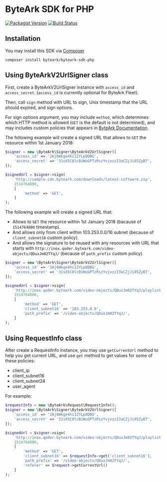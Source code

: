 # ByteArk SDK for PHP

[![Packagist Version](https://img.shields.io/packagist/v/byteark/byteark-sdk-php.svg?style=flat)](https://packagist.org/packages/byteark/byteark-sdk-php)
[![Build Status](https://travis-ci.org/byteark/byteark-sdk-php.svg?branch=master)](https://travis-ci.org/byteark/byteark-sdk-php)


## Installation

You may install this SDK via [Composer](https://getcomposre.org)

    composer install byteark/byteark-sdk-php


## Using ByteArkV2UrlSigner class

First, create a ByteArkV2UrlSigner instance with `access_id` and `access_secret`.
(`access_id` is currently optional for ByteArk Fleet).

Then, call `sign` method with URL to sign,
Unix timestamp that the URL should expired, and sign options.

For sign options argument, you may include `method`, which determines
which HTTP method is allowed (`GET` is the default is not determined),
and may includes custom policies that appears in
[ByteArk Documentation](https://docs.byteark.com/article/secure-url-signature-v2/).

The following example will create a signed URL that
allows to `GET` the resource within 1st January 2018:

```php
$signer = new \ByteArk\Signer\ByteArkV2UrlSigner([
    'access_id' => '2Aj6Wkge4hi1ZYLp0DBG',
    'access_secret' => '31sX5C0lcBiWuGPTzRszYvjxzzI3aCZjJi85ZyB7',
]);

$signedUrl = $signer->sign(
    'http://sample.cdn.byteark.com/downloads/latest-software.zip',
    1514764800,
    [
        'method' => 'GET',
    ]
);
```

The following example will create a signed URL that:

* Allows to `GET` the resource within 1st January 2018 (bacause of `1514764800` timestamp).
* And allows only from client within 103.253.0.0/16 subnet (because of `client_subnet16` custom policy).
* And allows the signature to be reused with any resources with URL that starts with
`http://inox.qoder.byteark.com/video-objects/QDuxJm02TYqJ/`
(because of `path_prefix` custom policy).

```php
$signer = new \ByteArk\Signer\ByteArkV2UrlSigner([
    'access_id' => '2Aj6Wkge4hi1ZYLp0DBG',
    'access_secret' => '31sX5C0lcBiWuGPTzRszYvjxzzI3aCZjJi85ZyB7',
]);

$signedUrl = $signer->sign(
    'http://inox.qoder.byteark.com/video-objects/QDuxJm02TYqJ/playlist.m3u8',
    1514764800,
    [
        'method' => 'GET',
        'client_subnet16' => '103.253.0.0',
        'path_prefix' => '/video-objects/QDuxJm02TYqJ/',
    ]
);
```

## Using RequestInfo class

After create a RequestInfo instance,
you may use `getCurrentUrl` method to help you get current URL,
and use `get` method to get values for some of these policies:

* client_ip
* client_subnet16
* client_subnet24
* user_agent

For example:

```php
$requestInfo = new \ByteArk\Request\RequestInfo();
$signer = new \ByteArk\Signer\ByteArkV2UrlSigner([
    'access_id' => '2Aj6Wkge4hi1ZYLp0DBG',
    'access_secret' => '31sX5C0lcBiWuGPTzRszYvjxzzI3aCZjJi85ZyB7',
]);

$signedUrl = $signer->sign(
    'http://inox.qoder.byteark.com/video-objects/QDuxJm02TYqJ/playlist.m3u8',
    1514764800,
    [
        'method' => 'GET',
        'client_subnet16' => $requestInfo->get('client_subnet16'),
        'path_prefix' => '/video-objects/QDuxJm02TYqJ/',
        'referer' => $request->getCurrentUrl()
    ]
);
```